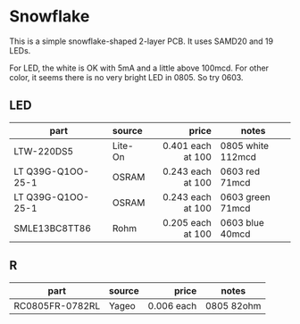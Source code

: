 # Snowflake 

This is a simple snowflake-shaped 2-layer PCB. It uses SAMD20 and 19 LEDs.

For LED, the white is OK with 5mA and a little above 100mcd.
For other color, it seems there is no very bright LED in 0805. So try 0603.

## LED

| part | source | price | notes |
| --- | :--- | ---: | --- |
| LTW-220DS5 | Lite-On | 0.401 each at 100 | 0805 white 112mcd |
| LT Q39G-Q1OO-25-1 | OSRAM | 0.243 each at 100 | 0603 red 71mcd |
| LT Q39G-Q1OO-25-1 | OSRAM | 0.243 each at 100 | 0603 green 71mcd |
| SMLE13BC8TT86 | Rohm | 0.205 each at 100 | 0603 blue 40mcd |

## R
| part | source | price | notes |
| --- | :--- | ---: | --- |
| RC0805FR-0782RL | Yageo | 0.006 each | 0805 82ohm |

